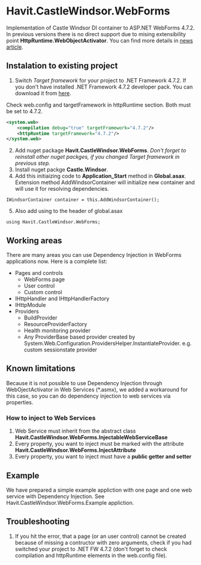 # Havit.CastleWindsor.WebForms

Implementation of Castle Windsor DI container to ASP.NET WebForms 4.7.2. In previous versions there is no direct support due to mising extensibility point **HttpRuntime.WebObjectActivator**. You can find more details in [news article](https://blogs.msdn.microsoft.com/dotnet/2018/04/30/announcing-the-net-framework-4-7-2/).

## Instalation to existing project

1. Switch *Target framework* for your project to .NET Framework 4.7.2. If you don't have installed .NET Framework 4.7.2 developer pack. You can download it from [here](https://www.microsoft.com/net/download/thank-you/net472-developer-pack). 

Check web.config and targetFramework in httpRuntime section. Both must be set to 4.7.2.

```xml
<system.web>
	<compilation debug="true" targetFramework="4.7.2"/>
	<httpRuntime targetFramework="4.7.2"/>
</system.web>
```

2. Add nuget package **Havit.CastleWindsor.WebForms**. *Don't forget to reinstall other nuget packges, if you changed Target framework in previous step.*
3. Install nuget packge **Castle.Windsor**.
4. Add this initiaizing code to **Application_Start** method in **Global.asax**. Extension method AddWindsorContainer will initialize new container and will use it for resolving dependencies. 
```c-sharp
IWindsorContainer container = this.AddWindsorContainer();
```
5. Also add using to the header of global.asax
```c-sharp
using Havit.CastleWindsor.WebForms;
```

## Working areas
There are many areas you can use Dependency Injection in WebForms applications now. Here is a complete list:

- Pages and controls
  - WebForms page
  - User control
  - Custom control
- IHttpHandler and IHttpHandlerFactory
- IHttpModule
- Providers
  - BuildProvider
  - ResourceProviderFactory
  - Health monitoring provider
  - Any ProviderBase based provider created by System.Web.Configuration.ProvidersHelper.InstantiateProvider. e.g. custom sessionstate provider

## Known limitations
Because it is not possible to use Dependency Injection through WebOjectActivator in Web Services (*.asmx), we added a workaround for this case, so you can do dependency injection to web services via properties. 

### How to inject to Web Services
1. Web Service must inherit from the abstract class **Havit.CastleWindsor.WebForms.InjectableWebServiceBase**
2. Every property, you want to inject must be marked with the attribute **Havit.CastleWindsor.WebForms.InjectAttribute**
3. Every property, you want to inject must have a **public getter and setter**

## Example 
We have prepared a simple example appliction with one page and one web service with Dependency Injection. See Havit.CastleWindsor.WebForms.Example appliction.

## Troubleshooting
1. If you hit the error, that a page (or an user control) cannot be created because of missing a contructor with zero arguments, check if you had switched your project to .NET FW 4.7.2 (don't forget to check compilation and httpRuntime elements in the web.config file).
